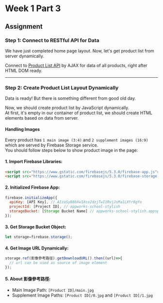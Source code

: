 # Week 1 Part 3

## Assignment

### Step 1: Connect to RESTful API for Data

We have just completed home page layout. Now, let's get product list from server dynamically.

Connect to [Product List API](https://github.com/AppWorks-School/API-Doc/blob/master/Stylish/README.md#product-list-api) by AJAX for data of all products, right after HTML DOM ready.  

---

### Step 2: Create Product List Layout Dynamically

Data is ready! But there is something different from good old day.

Now, we should create product list by JavaScript dynamically.  
At first, it's empty in our container of product list, we should create HTML elements based on data from server.

#### Handling Images

Every product has `1 main image (3:4)` and `2 supplement images (16:9)` which are served by Firebase Storage service.  
You should follow steps below to show product image in the page:

#### 1. Import Firebase Libraries:

```html
<script src="https://www.gstatic.com/firebasejs/5.3.0/firebase-app.js"></script>
<script src="https://www.gstatic.com/firebasejs/5.3.0/firebase-storage.js"></script>
```

#### 2. Initialized Firebase App:

```javascript
firebase.initializeApp({
  apiKey: [API Key], // AIzaSyB8bXw1Xco2dzjTwI1RvjJsMalLXtr8gYo
  projectId: [Project ID], // appworks-school-stylish
  storageBucket: [Storage Bucket Name] // appworks-school-stylish.appspot.com
});
```

#### 3. Get Storage Bucket Object:

```javascript
let storage=firebase.storage();
```

#### 4. Get Image URL Dynamically:

```javascript
storage.ref(影像參考路徑).getDownloadURL().then((url)=>{
  // url can be used as source of image element
});
```

#### 5. About 影像參考路徑:

* Main Image Path: `[Product ID]/main.jpg`
* Supplement Image Paths: `[Product ID]/0.jpg` and `[Product ID]/1.jpg`

